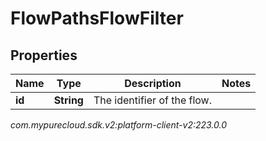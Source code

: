 # FlowPathsFlowFilter


## Properties

| Name | Type | Description | Notes |
| ------------ | ------------- | ------------- | ------------- |
| **id** | **String** | The identifier of the flow. |  |




_com.mypurecloud.sdk.v2:platform-client-v2:223.0.0_
